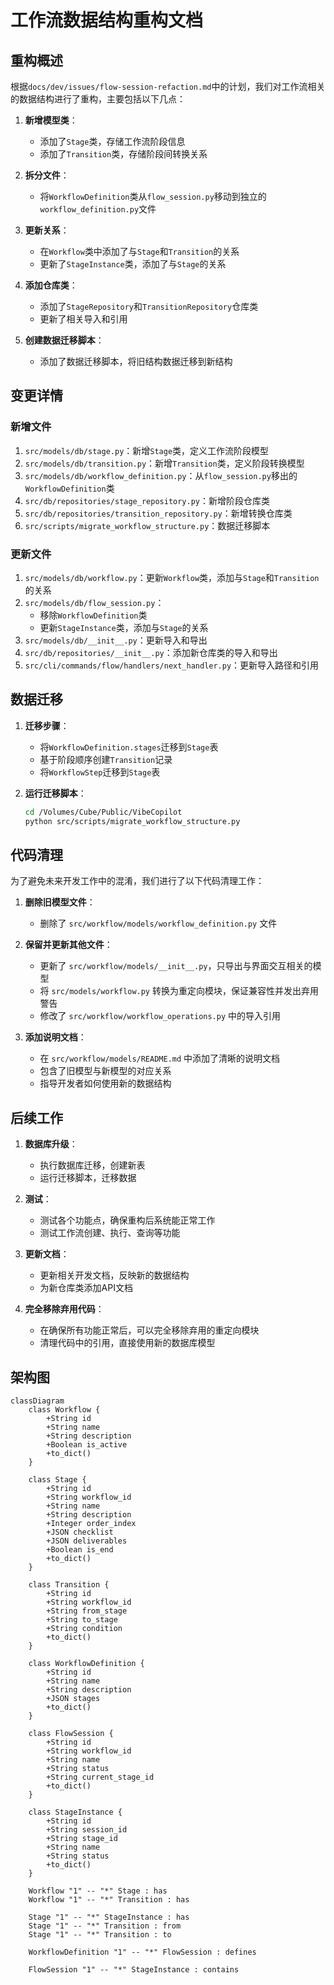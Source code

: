 # 工作流数据结构重构文档

## 重构概述

根据`docs/dev/issues/flow-session-refaction.md`中的计划，我们对工作流相关的数据结构进行了重构，主要包括以下几点：

1. **新增模型类**：
   - 添加了`Stage`类，存储工作流阶段信息
   - 添加了`Transition`类，存储阶段间转换关系

2. **拆分文件**：
   - 将`WorkflowDefinition`类从`flow_session.py`移动到独立的`workflow_definition.py`文件

3. **更新关系**：
   - 在`Workflow`类中添加了与`Stage`和`Transition`的关系
   - 更新了`StageInstance`类，添加了与`Stage`的关系

4. **添加仓库类**：
   - 添加了`StageRepository`和`TransitionRepository`仓库类
   - 更新了相关导入和引用

5. **创建数据迁移脚本**：
   - 添加了数据迁移脚本，将旧结构数据迁移到新结构

## 变更详情

### 新增文件

1. `src/models/db/stage.py`：新增`Stage`类，定义工作流阶段模型
2. `src/models/db/transition.py`：新增`Transition`类，定义阶段转换模型
3. `src/models/db/workflow_definition.py`：从`flow_session.py`移出的`WorkflowDefinition`类
4. `src/db/repositories/stage_repository.py`：新增阶段仓库类
5. `src/db/repositories/transition_repository.py`：新增转换仓库类
6. `src/scripts/migrate_workflow_structure.py`：数据迁移脚本

### 更新文件

1. `src/models/db/workflow.py`：更新`Workflow`类，添加与`Stage`和`Transition`的关系
2. `src/models/db/flow_session.py`：
   - 移除`WorkflowDefinition`类
   - 更新`StageInstance`类，添加与`Stage`的关系
3. `src/models/db/__init__.py`：更新导入和导出
4. `src/db/repositories/__init__.py`：添加新仓库类的导入和导出
5. `src/cli/commands/flow/handlers/next_handler.py`：更新导入路径和引用

## 数据迁移

1. **迁移步骤**：
   - 将`WorkflowDefinition.stages`迁移到`Stage`表
   - 基于阶段顺序创建`Transition`记录
   - 将`WorkflowStep`迁移到`Stage`表

2. **运行迁移脚本**：
   ```bash
   cd /Volumes/Cube/Public/VibeCopilot
   python src/scripts/migrate_workflow_structure.py
   ```

## 代码清理

为了避免未来开发工作中的混淆，我们进行了以下代码清理工作：

1. **删除旧模型文件**：
   - 删除了 `src/workflow/models/workflow_definition.py` 文件

2. **保留并更新其他文件**：
   - 更新了 `src/workflow/models/__init__.py`，只导出与界面交互相关的模型
   - 将 `src/models/workflow.py` 转换为重定向模块，保证兼容性并发出弃用警告
   - 修改了 `src/workflow/workflow_operations.py` 中的导入引用

3. **添加说明文档**：
   - 在 `src/workflow/models/README.md` 中添加了清晰的说明文档
   - 包含了旧模型与新模型的对应关系
   - 指导开发者如何使用新的数据结构

## 后续工作

1. **数据库升级**：
   - 执行数据库迁移，创建新表
   - 运行迁移脚本，迁移数据

2. **测试**：
   - 测试各个功能点，确保重构后系统能正常工作
   - 测试工作流创建、执行、查询等功能

3. **更新文档**：
   - 更新相关开发文档，反映新的数据结构
   - 为新仓库类添加API文档

4. **完全移除弃用代码**：
   - 在确保所有功能正常后，可以完全移除弃用的重定向模块
   - 清理代码中的引用，直接使用新的数据库模型

## 架构图

```mermaid
classDiagram
    class Workflow {
        +String id
        +String name
        +String description
        +Boolean is_active
        +to_dict()
    }

    class Stage {
        +String id
        +String workflow_id
        +String name
        +String description
        +Integer order_index
        +JSON checklist
        +JSON deliverables
        +Boolean is_end
        +to_dict()
    }

    class Transition {
        +String id
        +String workflow_id
        +String from_stage
        +String to_stage
        +String condition
        +to_dict()
    }

    class WorkflowDefinition {
        +String id
        +String name
        +String description
        +JSON stages
        +to_dict()
    }

    class FlowSession {
        +String id
        +String workflow_id
        +String name
        +String status
        +String current_stage_id
        +to_dict()
    }

    class StageInstance {
        +String id
        +String session_id
        +String stage_id
        +String name
        +String status
        +to_dict()
    }

    Workflow "1" -- "*" Stage : has
    Workflow "1" -- "*" Transition : has

    Stage "1" -- "*" StageInstance : has
    Stage "1" -- "*" Transition : from
    Stage "1" -- "*" Transition : to

    WorkflowDefinition "1" -- "*" FlowSession : defines

    FlowSession "1" -- "*" StageInstance : contains
```
